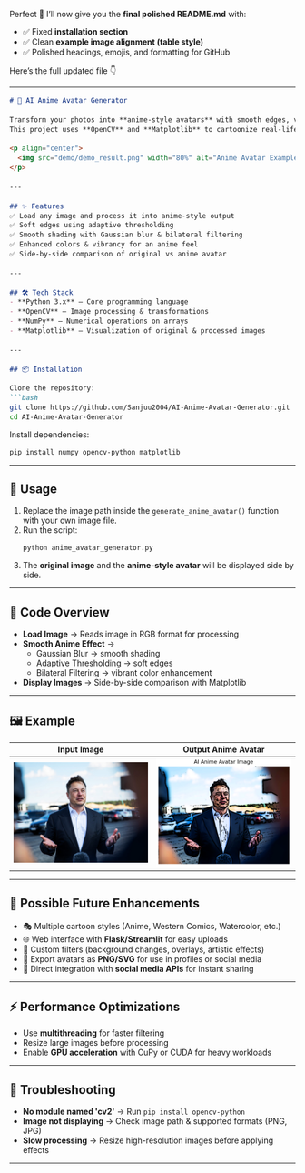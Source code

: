 Perfect 🚀 I’ll now give you the **final polished README.md** with:  
- ✅ Fixed **installation section**  
- ✅ Clean **example image alignment (table style)**  
- ✅ Polished headings, emojis, and formatting for GitHub  

Here’s the full updated file 👇  

---

```markdown
# 🎨 AI Anime Avatar Generator  

Transform your photos into **anime-style avatars** with smooth edges, vibrant colors, and soft shading transitions!  
This project uses **OpenCV** and **Matplotlib** to cartoonize real-life images, inspired by traditional anime art styles.  

<p align="center">  
  <img src="demo/demo_result.png" width="80%" alt="Anime Avatar Example"/>  
</p>  

---

## ✨ Features  
✅ Load any image and process it into anime-style output  
✅ Soft edges using adaptive thresholding  
✅ Smooth shading with Gaussian blur & bilateral filtering  
✅ Enhanced colors & vibrancy for an anime feel  
✅ Side-by-side comparison of original vs anime avatar  

---

## 🛠️ Tech Stack  
- **Python 3.x** – Core programming language  
- **OpenCV** – Image processing & transformations  
- **NumPy** – Numerical operations on arrays  
- **Matplotlib** – Visualization of original & processed images  

---

## 📦 Installation  

Clone the repository:  
```bash
git clone https://github.com/Sanjuu2004/AI-Anime-Avatar-Generator.git
cd AI-Anime-Avatar-Generator
```

Install dependencies:  
```bash
pip install numpy opencv-python matplotlib
```

---

## 🚀 Usage  

1. Replace the image path inside the `generate_anime_avatar()` function with your own image file.  
2. Run the script:  
   ```bash
   python anime_avatar_generator.py
   ```  
3. The **original image** and the **anime-style avatar** will be displayed side by side.  

---

## 📂 Code Overview  

- **Load Image** → Reads image in RGB format for processing  
- **Smooth Anime Effect** →  
  - Gaussian Blur → smooth shading  
  - Adaptive Thresholding → soft edges  
  - Bilateral Filtering → vibrant color enhancement  
- **Display Images** → Side-by-side comparison with Matplotlib  

---

## 🖼️ Example  

| Input Image | Output Anime Avatar |
|-------------|----------------------|
| <img src="input.jpg" width="300"/> | <img src="output.png" width="300"/> |

---

## 🌟 Possible Future Enhancements  

- 🎭 Multiple cartoon styles (Anime, Western Comics, Watercolor, etc.)  
- 🌐 Web interface with **Flask/Streamlit** for easy uploads  
- 🎨 Custom filters (background changes, overlays, artistic effects)  
- 💾 Export avatars as **PNG/SVG** for use in profiles or social media  
- 📲 Direct integration with **social media APIs** for instant sharing  

---

## ⚡ Performance Optimizations  

- Use **multithreading** for faster filtering  
- Resize large images before processing  
- Enable **GPU acceleration** with CuPy or CUDA for heavy workloads  

---

## 🐛 Troubleshooting  

- **No module named 'cv2'** → Run `pip install opencv-python`  
- **Image not displaying** → Check image path & supported formats (PNG, JPG)  
- **Slow processing** → Resize high-resolution images before applying effects  

---




